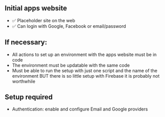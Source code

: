 Initial apps website
--------------------
- ✅ Placeholder site on the web
- ✅ Can login with Google, Facebook or email/password

If necessary:
-------------
- All actions to set up an environment with the apps website must be in code
- The environment must be updatable with the same code
- Must be able to run the setup with just one script and the name of the environment 
BUT there is so little setup with Firebase it is probably not worthwhile

Setup required
--------------

- Authentication: enable and configure Email and Google providers